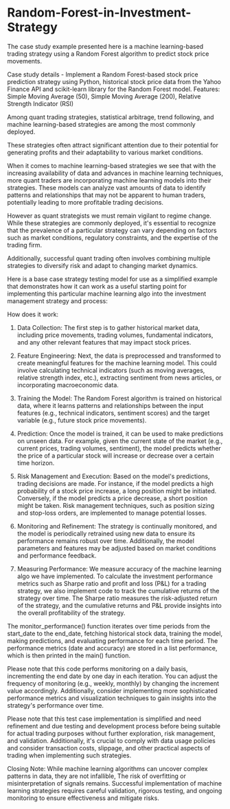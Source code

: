 # Random-Forest-in-Investment-Strategy

The case study example presented here is a machine learning-based trading strategy using
a Random Forest algorithm to predict stock price movements. 

Case study details - 
Implement a Random Forest-based stock price prediction strategy using Python, historical stock price data 
from the Yahoo Finance API and scikit-learn library for the Random Forest model.
Features: Simple Moving Average (50), Simple Moving Average (200), Relative Strength Indicator (RSI) 

Among quant trading strategies, statistical arbitrage, trend following, and machine learning-based 
strategies are among the most commonly deployed. 

These strategies often attract significant attention due to their potential 
for generating profits and their adaptability to various market conditions. 

When it comes to machine learning-based strategies we see that with the increasing availability of data and advances
in machine learning techniques, more quant traders are incorporating machine learning models into their strategies. 
These models can analyze vast amounts of data to identify patterns and relationships that may not be apparent 
to human traders, potentially leading to more profitable trading decisions.

However as quant strategists we must remain vigilant to regime change. While these strategies are commonly deployed,
it's essential to recognize that the prevalence of a particular strategy can vary depending on factors 
such as market conditions, regulatory constraints, and the expertise of the trading firm. 

Additionally, successful quant trading often involves combining multiple strategies
to diversify risk and adapt to changing market dynamics.

Here is a base case strategy testing model for use as a simplified example that demonstrates how it can work as a useful
starting point for implementing this particular machine learning algo into the investment
management strategy and process:

How does it work:

1. Data Collection: The first step is to gather historical market data, including price movements,
trading volumes, fundamental indicators, and any other relevant features that may impact stock prices.

2. Feature Engineering: Next, the data is preprocessed and transformed to create meaningful
   features for the machine learning model. This could involve calculating technical indicators
   (such as moving averages, relative strength index, etc.), extracting sentiment from news articles,
   or incorporating macroeconomic data.

3. Training the Model: The Random Forest algorithm is trained on historical data,
   where it learns patterns and relationships between the input features (e.g., technical indicators,
   sentiment scores) and the target variable (e.g., future stock price movements).

4. Prediction: Once the model is trained, it can be used to make predictions on unseen data.
   For example, given the current state of the market (e.g., current prices, trading volumes,
   sentiment), the model predicts whether the price of a particular stock will increase or decrease over a certain time horizon.

5. Risk Management and Execution: Based on the model's predictions,
   trading decisions are made. For instance, if the model predicts a high probability of
   a stock price increase, a long position might be initiated. Conversely, if the model
   predicts a price decrease, a short position might be taken. Risk management techniques,
   such as position sizing and stop-loss orders, are implemented to manage potential
   losses.

6. Monitoring and Refinement: The strategy is continually monitored, and the model is
   periodically retrained using new data to ensure its performance remains robust over time.
   Additionally, the model parameters and features may be adjusted based on market conditions
   and performance feedback.

7. Measuring Performance:
   We measure accuracy of the machine learning algo we have implemented.
   To calculate the investment performance metrics such as Sharpe ratio and profit and loss
   (P&L) for a trading strategy, we also implement code to track the cumulative returns
   of the strategy over time. The Sharpe ratio measures the risk-adjusted return of the strategy,
   and the cumulative returns and P&L provide insights into the overall profitability of the strategy.

The monitor_performance() function iterates over time periods from the start_date to the end_date, 
fetching historical stock data, training the model, making predictions, and evaluating performance
for each time period. The performance metrics (date and accuracy) are stored in a list performance, 
which is then printed in the main() function.

Please note that this code performs monitoring on a daily basis, incrementing the end date by one day 
in each iteration. You can adjust the frequency of monitoring 
(e.g., weekly, monthly) by changing the increment value accordingly. 
Additionally, consider implementing more sophisticated
performance metrics and visualization techniques to gain 
insights into the strategy's performance over time.

Please note that this test case implementation is simplified and need refinement and due testing
and development process before being suitable 
for actual trading purposes without further exploration, risk management, 
and validation. Additionally, it's crucial to comply with data usage 
policies and consider transaction costs, slippage, and other practical
aspects of trading when implementing such strategies.


Closing Note: 
While machine learning algorithms can uncover complex patterns in data, they are not infallible,
The risk of overfitting or misinterpretation of signals remains.
Successful implementation of machine learning strategies requires careful validation, 
rigorous testing, and ongoing monitoring to ensure effectiveness and mitigate risks.



